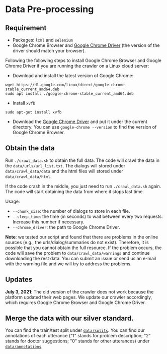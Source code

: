 # Data Pre-processing

## Requirement

* Packages: `lxml` and `selenium`
* Google Chrome Browser and [Google Chrome Driver](https://sites.google.com/a/chromium.org/chromedriver/downloads) (the version of the driver should match your browser).

Following the following steps to install Google Chrome Browser and Google Chrome Driver if you are running the crawler on a Linux cloud server:
* Download and install the latest version of Google Chrome:  
```
wget https://dl.google.com/linux/direct/google-chrome-stable_current_amd64.deb
sudo apt install ./google-chrome-stable_current_amd64.deb
```
* Install `xvfb`
```
sudo apt-get install xvfb
```
* Download the [Google Chrome Driver]((https://sites.google.com/a/chromium.org/chromedriver/downloads)) and put it under the current directory. You can use `google-chrome --version` to find the version of Google Chrome Browser.

## Obtain the data

Run `./crawl_data.sh` to obtain the full data. The code will crawl the data in the `data/urls/url_list.txt`. The dialogs will stored under `data/crawl_data/data` and the html files will stored under `data/crawl_data/html`.

If the code crash in the middle, you just need to run `./crawl_data.sh` again. The code will start obtaining the data from where it stops last time.

Usage:
* `--chunk_size`: the number of dialogs to store in each file.
* `--sleep_time`: the time (in seconds) to wait between every two requests. Increase this number if necessary.
* `--chrome_driver`: the path to Google Chrome Driver.

**Note**: we tested our script and found that there are problems in the online sources (e.g., the urls/dialog/summaries do not exist). Therefore, it is possible that you cannot obtain the full resource. If the problem occurs, the code will save the problem to `data/crawl_data/warnings` and continue downloading the rest data. You can submit an issue or send us an e-mail with the warning file and we will try to address the problems.

## Updates

**July 3, 2021**: The old version of the crawler does not work because the platform updated their web pages. We update our crawler accordingly, which requires Google Chrome Browser and Google Chrome Driver.

## Merge the data with our silver standard.

You can find the train/test split under [`data/splits`](data/splits). You can find our annotations of each utterance ("1" stands for problem description; "2" stands for doctor suggestions; "0" stands for other utterances) under [`data/annotations`](data/annotations).
